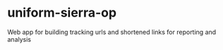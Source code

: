 # uniform-sierra-op
Web app for building tracking urls and shortened links for reporting and analysis 
